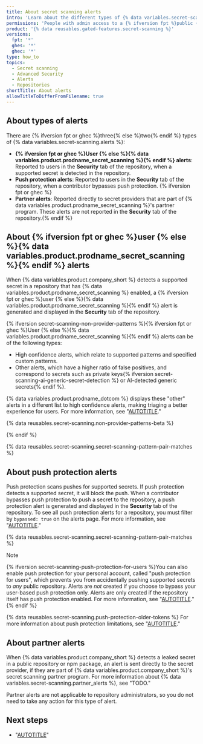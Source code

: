 ```yaml
---
title: About secret scanning alerts
intro: 'Learn about the different types of {% data variables.secret-scanning.alerts %}.'
permissions: 'People with admin access to a {% ifversion fpt %}public {% endif %}repository can manage {% data variables.secret-scanning.alerts %} for the repository.'
product: '{% data reusables.gated-features.secret-scanning %}'
versions:
  fpt: '*'
  ghes: '*'
  ghec: '*'
type: how_to
topics:
  - Secret scanning
  - Advanced Security
  - Alerts
  - Repositories
shortTitle: About alerts
allowTitleToDifferFromFilename: true
---
```


## About types of alerts

There are {% ifversion fpt or ghec %}three{% else %}two{% endif %} types of {% data variables.secret-scanning.alerts %}:

* **{% ifversion fpt or ghec %}User {% else %}{% data variables.product.prodname_secret_scanning %}{% endif %} alerts**: Reported to users in the **Security** tab of the repository, when a supported secret is detected in the repository.
* **Push protection alerts**: Reported to users in the **Security** tab of the repository, when a contributor bypasses push protection. {% ifversion fpt or ghec %}
* **Partner alerts**: Reported directly to secret providers that are part of {% data variables.product.prodname_secret_scanning %}'s partner program. These alerts are not reported in the **Security** tab of the repository.{% endif %}

## About {% ifversion fpt or ghec %}user {% else %}{% data variables.product.prodname_secret_scanning %}{% endif %} alerts

When {% data variables.product.company_short %} detects a supported secret in a repository that has {% data variables.product.prodname_secret_scanning %} enabled, a {% ifversion fpt or ghec %}user {% else %}{% data variables.product.prodname_secret_scanning %}{% endif %} alert is generated and displayed in the **Security** tab of the repository.

{% ifversion secret-scanning-non-provider-patterns %}{% ifversion fpt or ghec %}User {% else %}{% data variables.product.prodname_secret_scanning %}{% endif %} alerts can be of the following types:

* High confidence alerts, which relate to supported patterns and specified custom patterns.
* Other alerts, which have a higher ratio of false positives, and correspond to secrets such as private keys{% ifversion secret-scanning-ai-generic-secret-detection %} or AI-detected generic secrets{% endif %}.

{% data variables.product.prodname_dotcom %} displays these "other" alerts in a different list to high confidence alerts, making triaging a better experience for users. For more information, see "[AUTOTITLE](/code-security/secret-scanning/managing-alerts-from-secret-scanning/viewing-alerts)."

{% data reusables.secret-scanning.non-provider-patterns-beta %}

{% endif %}

{% data reusables.secret-scanning.secret-scanning-pattern-pair-matches %}

## About push protection alerts

Push protection scans pushes for supported secrets. If push protection detects a supported secret, it will block the push. When a contributor bypasses push protection to push a secret to the repository, a push protection alert is generated and displayed in the **Security** tab of the repository. To see all push protection alerts for a repository, you must filter by `bypassed: true` on the alerts page. For more information, see "[AUTOTITLE](/code-security/secret-scanning/managing-alerts-from-secret-scanning/viewing-alerts#filtering-alerts)."

{% data reusables.secret-scanning.secret-scanning-pattern-pair-matches %}

>[!NOTE]
> {% ifversion secret-scanning-push-protection-for-users %}You can also enable push protection for your personal account, called "push protection for users", which prevents you from accidentally pushing supported secrets to _any_ public repository. Alerts are _not_ created if you choose to bypass your user-based push protection only. Alerts are only created if the repository itself has push protection enabled. For more information, see "[AUTOTITLE](/code-security/secret-scanning/working-with-secret-scanning-and-push-protection/push-protection-for-users)."{% endif %}
>
> {% data reusables.secret-scanning.push-protection-older-tokens %} For more information about push protection limitations, see "[AUTOTITLE](/code-security/secret-scanning/troubleshooting-secret-scanning#push-protection-and-pattern-versions)."

## About partner alerts

When {% data variables.product.company_short %} detects a leaked secret in a public repository or npm package, an alert is sent directly to the secret provider, if they are part of {% data variables.product.company_short %}'s secret scanning partner program. For more information about {% data variables.secret-scanning.partner_alerts %}, see "TODO."

Partner alerts are not applicable to repository administrators, so you do not need to take any action for this type of alert.

## Next steps

* "[AUTOTITLE](/code-security/secret-scanning/managing-alerts-from-secret-scanning/viewing-alerts)"
